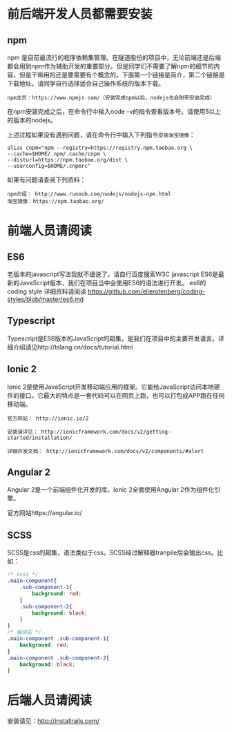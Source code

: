 
# 前后端开发人员都需要安装
## npm
 npm 是目前最流行的程序依赖集管理。在隧道股份的项目中，无论前端还是后端都会用到npm作为辅助开发的重要部分。但是同学们不需要了解npm的细节的内容，但是干嘛用的还是要需要有个概念的。下面第一个链接是简介，第二个链接是下载地址。请同学自行选择适合自己操作系统的版本下载。
    
    npm主页：https://www.npmjs.com/（安装完成npm以后，nodejs也会附带安装完成）

在npm安装完成之后，在命令行中输入node -v的指令查看版本号。请使用5以上的版本的nodejs。


上述过程如果没有遇到问题，请在命令行中输入下列指令``安装淘宝镜像``：
```
alias cnpm="npm --registry=https://registry.npm.taobao.org \
--cache=$HOME/.npm/.cache/cnpm \
--disturl=https://npm.taobao.org/dist \
--userconfig=$HOME/.cnpmrc"
```

如果有问题请查阅下列资料：

    npm介绍： http://www.runoob.com/nodejs/nodejs-npm.html
    淘宝镜像：https://npm.taobao.org/

# 前端人员请阅读
## ES6
老版本的javascript写法我就不细说了，请自行百度搜索W3C javascript
ES6是最新的JavaScript版本，我们在项目当中会使用ES6的语法进行开发。
es6的coding style 详细资料请阅读 https://github.com/elierotenberg/coding-styles/blob/master/es6.md


## Typescript
Typescript是ES6版本的JavaScript的超集，是我们在项目中的主要开发语言。详细介绍请见http://tslang.cn/docs/tutorial.html

## Ionic 2
Ionic 2是使用JavaScript开发移动端应用的框架。它能给JavaScript访问本地硬件的接口。它最大的特点是一套代码可以在网页上跑，也可以打包成APP跑在任何移动端。
    
    官方网站： http://ionic.io/2
    
    安装请详见： http://ionicframework.com/docs/v2/getting-started/installation/
    
    详细开发文档： http://ionicframework.com/docs/v2/components/#alert

## Angular 2
Angular 2是一个前端组件化开发的库。Ionic 2全面使用Angular 2作为组件化引擎。

官方网站https://angular.io/

## SCSS
SCSS是css的超集，语法类似于css。SCSS经过解释器tranpile后会输出css。比如：
```css
/* scss */
.main-component{
    .sub-component-1{
        background: red;
    }
    .sub-component-2{
        background: black;
    }
}
/* 编译后 */
.main-component .sub-component-1{
    background: red;
}
.main-component .sub-component-2{
    background: black;
}
```

# 后端人员请阅读
安装请见：http://installrails.com/
